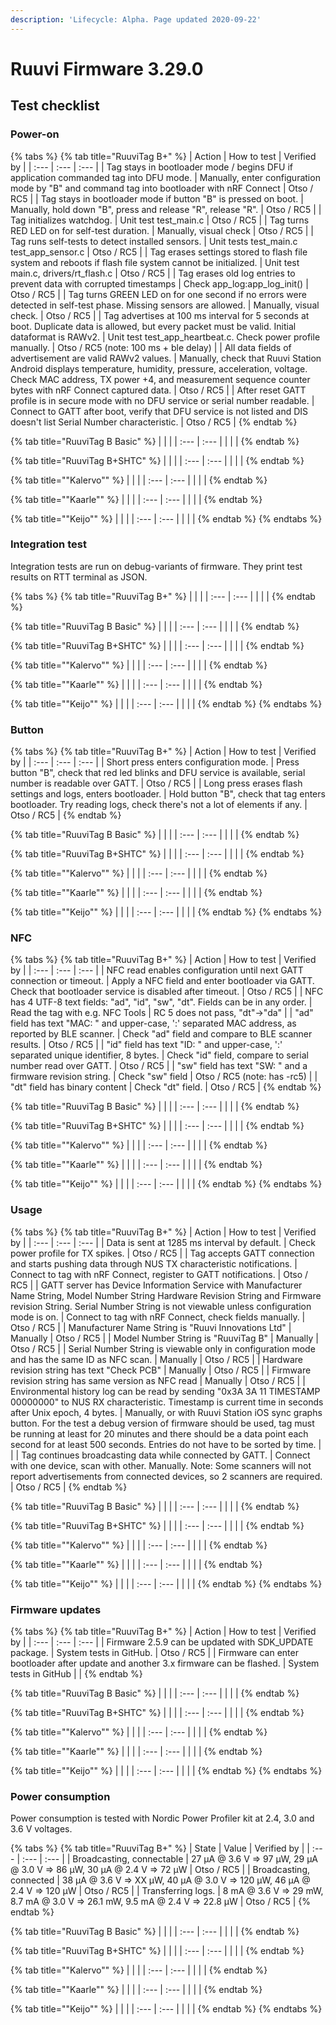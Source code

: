 ```yaml
---
description: 'Lifecycle: Alpha. Page updated 2020-09-22'
---
```


# Ruuvi Firmware 3.29.0

## Test checklist

### Power-on

{% tabs %}
{% tab title="RuuviTag B+" %}
| Action | How to test | Verified by |
| :--- | :--- | :--- |
| Tag stays in bootloader mode / begins DFU if application commanded tag into DFU mode. | Manually, enter configuration mode by "B" and command tag into bootloader with nRF Connect | Otso / RC5 |
| Tag stays in bootloader mode if button "B" is pressed on boot. | Manually, hold down "B", press and release "R", release "R". | Otso / RC5 |
| Tag initializes watchdog. | Unit test test\_main.c | Otso / RC5  |
| Tag turns RED LED on for self-test duration. | Manually, visual check | Otso / RC5 |
| Tag runs self-tests to detect installed sensors. | Unit tests test\_main.c test\_app\_sensor.c | Otso / RC5 |
| Tag erases settings stored to flash file system and reboots if flash file system cannot be initialized. | Unit test main.c, drivers/rt\_flash.c | Otso / RC5 |
| Tag erases old log entries to prevent data with corrupted timestamps | Check app\_log:app\_log\_init\(\) | Otso / RC5 |
| Tag turns GREEN LED on for one second if no errors were detected in self-test phase. Missing sensors are allowed. | Manually, visual check. | Otso / RC5 |
| Tag advertises at 100 ms interval for 5 seconds at boot. Duplicate data is allowed, but every packet must be valid. Initial dataformat is RAWv2. | Unit test test\_app\_heartbeat.c. Check power profile manually. | Otso / RC5 \(note: 100 ms + ble delay\) |
| All data fields of advertisement are valid RAWv2 values. | Manually, check that Ruuvi Station Android displays temperature, humidity, pressure, acceleration, voltage. Check MAC address, TX power +4, and measurement sequence counter bytes with nRF Connect captured data. | Otso / RC5 |
| After reset GATT profile is in secure mode with no DFU service or serial number readable. | Connect to GATT after boot, verify that DFU service is not listed and DIS doesn't list Serial Number characteristic. | Otso / RC5 |
{% endtab %}

{% tab title="RuuviTag B Basic" %}
|  |  |
| :--- | :--- |
|  |  |
{% endtab %}

{% tab title="RuuviTag B+SHTC" %}
|  |  |
| :--- | :--- |
|  |  |
{% endtab %}

{% tab title="\"Kalervo\"" %}
|  |  |
| :--- | :--- |
|  |  |
{% endtab %}

{% tab title="\"Kaarle\"" %}
|  |  |
| :--- | :--- |
|  |  |
{% endtab %}

{% tab title="\"Keijo\"" %}
|  |  |
| :--- | :--- |
|  |  |
{% endtab %}
{% endtabs %}

### Integration test

Integration tests are run on debug-variants of firmware. They print test results on RTT terminal as JSON.

{% tabs %}
{% tab title="RuuviTag B+" %}
|  |  |
| :--- | :--- |
|  |  |
{% endtab %}

{% tab title="RuuviTag B Basic" %}
|  |  |
| :--- | :--- |
|  |  |
{% endtab %}

{% tab title="RuuviTag B+SHTC" %}
|  |  |
| :--- | :--- |
|  |  |
{% endtab %}

{% tab title="\"Kalervo\"" %}
|  |  |
| :--- | :--- |
|  |  |
{% endtab %}

{% tab title="\"Kaarle\"" %}
|  |  |
| :--- | :--- |
|  |  |
{% endtab %}

{% tab title="\"Keijo\"" %}
|  |  |
| :--- | :--- |
|  |  |
{% endtab %}
{% endtabs %}

### Button

{% tabs %}
{% tab title="RuuviTag B+" %}
| Action | How to test | Verified by |
| :--- | :--- | :--- |
| Short press enters configuration mode. | Press button "B", check that red led blinks and DFU service is available, serial number is readable over GATT. | Otso / RC5 |
| Long press erases flash settings and logs, enters bootloader. | Hold button "B", check that tag enters bootloader. Try reading logs, check there's not a lot of elements if any.  | Otso / RC5 |
{% endtab %}

{% tab title="RuuviTag B Basic" %}
|  |  |
| :--- | :--- |
|  |  |
{% endtab %}

{% tab title="RuuviTag B+SHTC" %}
|  |  |
| :--- | :--- |
|  |  |
{% endtab %}

{% tab title="\"Kalervo\"" %}
|  |  |
| :--- | :--- |
|  |  |
{% endtab %}

{% tab title="\"Kaarle\"" %}
|  |  |
| :--- | :--- |
|  |  |
{% endtab %}

{% tab title="\"Keijo\"" %}
|  |  |
| :--- | :--- |
|  |  |
{% endtab %}
{% endtabs %}

### NFC

{% tabs %}
{% tab title="RuuviTag B+" %}
| Action | How to test | Verified by |
| :--- | :--- | :--- |
| NFC read enables configuration until next GATT connection or timeout. | Apply a NFC field and enter bootloader via GATT. Check that bootloader service is disabled after timeout. | Otso / RC5 |
| NFC has 4 UTF-8 text fields: "ad", "id", "sw", "dt". Fields can be in any order. | Read the tag with e.g. NFC Tools | RC 5 does not pass, "dt"-&gt;"da" |
| "ad" field has text "MAC: " and upper-case, ':' separated MAC address, as reported by BLE scanner. | Check "ad" field and compare to BLE scanner results. | Otso / RC5 |
| "id" field has text "ID: " and upper-case, ':' separated unique identifier, 8 bytes. | Check "id" field, compare to serial number read over GATT. | Otso / RC5 |
| "sw" field has text "SW: " and a firmware revision string. | Check "sw" field | Otso / RC5 \(note: has -rc5\) |
| "dt" field has binary content | Check "dt" field. | Otso / RC5 |
{% endtab %}

{% tab title="RuuviTag B Basic" %}
|  |  |
| :--- | :--- |
|  |  |
{% endtab %}

{% tab title="RuuviTag B+SHTC" %}
|  |  |
| :--- | :--- |
|  |  |
{% endtab %}

{% tab title="\"Kalervo\"" %}
|  |  |
| :--- | :--- |
|  |  |
{% endtab %}

{% tab title="\"Kaarle\"" %}
|  |  |
| :--- | :--- |
|  |  |
{% endtab %}

{% tab title="\"Keijo\"" %}
|  |  |
| :--- | :--- |
|  |  |
{% endtab %}
{% endtabs %}

### Usage

{% tabs %}
{% tab title="RuuviTag B+" %}
| Action | How to test | Verified by |
| :--- | :--- | :--- |
| Data is sent at 1285 ms interval by default. | Check power profile for TX spikes. | Otso / RC5 |
| Tag accepts GATT connection and starts pushing data through NUS TX characteristic notifications. | Connect to tag with nRF Connect, register to GATT notifications. | Otso / RC5 |
| GATT server has Device Information Service with Manufacturer Name String, Model Number String Hardware Revision String and Firmware revision String. Serial Number String is not viewable unless configuration mode is on. | Connect to tag with nRF Connect, check fields manually. | Otso / RC5 |
| Manufacturer Name String is "Ruuvi Innovations Ltd" | Manually | Otso / RC5 |
| Model Number String is "RuuviTag B" | Manually | Otso / RC5 |
| Serial Number String is viewable only in configuration mode and has the same ID as NFC scan. | Manually | Otso / RC5 |
| Hardware revision string has text "Check PCB" | Manually | Otso / RC5 |
| Firmware revision string has same version as NFC read | Manually | Otso / RC5 |
| Environmental history log can be read by sending "0x3A 3A 11 TIMESTAMP 00000000" to NUS RX characteristic. Timestamp is current time in seconds after Unix epoch, 4 bytes. | Manually, or with Ruuvi Station iOS sync graphs button. For the test a debug version of firmware should be used, tag must be running at least for 20 minutes and there should be a data point each second for at least 500 seconds. Entries do not have to be sorted by time.   |  |
| Tag continues broadcasting data while connected by GATT. | Connect with one device, scan with other. Manually. Note: Some scanners will not report advertisements from connected devices, so 2 scanners are required. | Otso / RC5 |
{% endtab %}

{% tab title="RuuviTag B Basic" %}
|  |  |
| :--- | :--- |
|  |  |
{% endtab %}

{% tab title="RuuviTag B+SHTC" %}
|  |  |
| :--- | :--- |
|  |  |
{% endtab %}

{% tab title="\"Kalervo\"" %}
|  |  |
| :--- | :--- |
|  |  |
{% endtab %}

{% tab title="\"Kaarle\"" %}
|  |  |
| :--- | :--- |
|  |  |
{% endtab %}

{% tab title="\"Keijo\"" %}
|  |  |
| :--- | :--- |
|  |  |
{% endtab %}
{% endtabs %}

### Firmware updates

{% tabs %}
{% tab title="RuuviTag B+" %}
| Action | How to test | Verified by |
| :--- | :--- | :--- |
| Firmware 2.5.9 can be updated with SDK\_UPDATE package. | System tests in GitHub. | Otso / RC5 |
| Firmware can enter bootloader after update and another 3.x firmware can be flashed. | System tests in GitHub |  |
{% endtab %}

{% tab title="RuuviTag B Basic" %}
|  |  |
| :--- | :--- |
|  |  |
{% endtab %}

{% tab title="RuuviTag B+SHTC" %}
|  |  |
| :--- | :--- |
|  |  |
{% endtab %}

{% tab title="\"Kalervo\"" %}
|  |  |
| :--- | :--- |
|  |  |
{% endtab %}

{% tab title="\"Kaarle\"" %}
|  |  |
| :--- | :--- |
|  |  |
{% endtab %}

{% tab title="\"Keijo\"" %}
|  |  |
| :--- | :--- |
|  |  |
{% endtab %}
{% endtabs %}

### Power consumption

Power consumption is tested with Nordic Power Profiler kit at 2.4, 3.0 and 3.6 V voltages.

{% tabs %}
{% tab title="RuuviTag B+" %}
| State | Value | Verified by |
| :--- | :--- | :--- |
| Broadcasting, connectable | 27 µA @ 3.6 V =&gt; 97 µW, 29 µA @ 3.0 V =&gt; 86 µW, 30  µA @ 2.4 V =&gt; 72 µW | Otso / RC5 |
| Broadcasting, connected | 38 µA @ 3.6 V =&gt; XX µW, 40 µA @ 3.0 V =&gt; 120 µW, 46  µA @ 2.4 V =&gt; 120 µW | Otso / RC5 |
| Transferring logs. | 8 mA @ 3.6 V =&gt; 29 mW, 8.7 mA @ 3.0 V =&gt; 26.1 mW, 9.5  mA @ 2.4 V =&gt; 22.8 µW | Otso / RC5 |
{% endtab %}

{% tab title="RuuviTag B Basic" %}
|  |  |
| :--- | :--- |
|  |  |
{% endtab %}

{% tab title="RuuviTag B+SHTC" %}
|  |  |
| :--- | :--- |
|  |  |
{% endtab %}

{% tab title="\"Kalervo\"" %}
|  |  |
| :--- | :--- |
|  |  |
{% endtab %}

{% tab title="\"Kaarle\"" %}
|  |  |
| :--- | :--- |
|  |  |
{% endtab %}

{% tab title="\"Keijo\"" %}
|  |  |
| :--- | :--- |
|  |  |
{% endtab %}
{% endtabs %}

